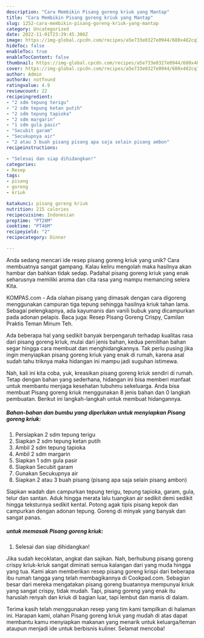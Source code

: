 ```yaml
---
description: "Cara Membikin Pisang goreng kriuk yang Mantap"
title: "Cara Membikin Pisang goreng kriuk yang Mantap"
slug: 1252-cara-membikin-pisang-goreng-kriuk-yang-mantap
category: Uncategorized
date: 2022-11-01T23:29:45.306Z
image: https://img-global.cpcdn.com/recipes/a5e733e0327e0944/680x482cq70/pisang-goreng-kriuk-foto-resep-utama.jpg
hideToc: false
enableToc: true
enableTocContent: false
thumbnail: https://img-global.cpcdn.com/recipes/a5e733e0327e0944/680x482cq70/pisang-goreng-kriuk-foto-resep-utama.jpg
cover: https://img-global.cpcdn.com/recipes/a5e733e0327e0944/680x482cq70/pisang-goreng-kriuk-foto-resep-utama.jpg
author: Admin
authorAv: notfound
ratingvalue: 4.9
reviewcount: 22
recipeingredient:
- "2 sdm tepung terigu"
- "2 sdm tepung ketan putih"
- "2 sdm tepung tapioka"
- "2 sdm margarin"
- "1 sdm gula pasir"
- "Secubit garam"
- "Secukupnya air"
- "2 atau 3 buah pisang pisang apa saja selain pisang ambon"
recipeinstructions:

- "Selesai dan siap dihidangkan!"
categories:
- Resep
tags:
- pisang
- goreng
- kriuk

katakunci: pisang goreng kriuk 
nutrition: 215 calories
recipecuisine: Indonesian
preptime: "PT28M"
cooktime: "PT46M"
recipeyield: "2"
recipecategory: Dinner

---
```





Anda sedang mencari ide resep pisang goreng kriuk yang unik? Cara membuatnya sangat gampang. Kalau keliru mengolah maka hasilnya akan hambar dan bahkan tidak sedap. Padahal pisang goreng kriuk yang enak seharusnya memiliki aroma dan cita rasa yang mampu memancing selera Kita.





KOMPAS.com - Ada olahan pisang yang dimasak dengan cara digoreng menggunakan campuran tiga tepung sehingga hasilnya kriuk tahan lama. Sebagai pelengkapnya, ada kayumanis dan vanili bubuk yang dicampurkan pada adonan pelapis. Baca juga: Resep Pisang Goreng Crispy, Camilan Praktis Teman Minum Teh.

Ada beberapa hal yang sedikit banyak berpengaruh terhadap kualitas rasa dari pisang goreng kriuk, mulai dari jenis bahan, kedua pemilihan bahan segar hingga cara membuat dan menghidangkannya. Tak perlu pusing jika ingin menyiapkan pisang goreng kriuk yang enak di rumah, karena asal sudah tahu triknya maka hidangan ini mampu jadi suguhan istimewa.






Nah, kali ini kita coba, yuk, kreasikan pisang goreng kriuk sendiri di rumah. Tetap dengan bahan yang sederhana, hidangan ini bisa memberi manfaat untuk membantu menjaga kesehatan tubuhmu sekeluarga. Anda bisa membuat Pisang goreng kriuk menggunakan 8 jenis bahan dan 0 langkah pembuatan. Berikut ini langkah-langkah untuk membuat hidangannya.

<!--inarticleads1-->

##### Bahan-bahan dan bumbu yang diperlukan untuk menyiapkan Pisang goreng kriuk:

1. Persiapkan 2 sdm tepung terigu
1. Siapkan 2 sdm tepung ketan putih
1. Ambil 2 sdm tepung tapioka
1. Ambil 2 sdm margarin
1. Siapkan 1 sdm gula pasir
1. Siapkan Secubit garam
1. Gunakan Secukupnya air
1. Siapkan 2 atau 3 buah pisang (pisang apa saja selain pisang ambon)


Siapkan wadah dan campurkan tepung terigu, tepung tapioka, garam, gula, telur dan santan. Aduk hingga merata lalu tuangkan air sedikit demi sedikit hingga teksturnya sedikit kental. Potong agak tipis pisang kepok dan campurkan dengan adonan tepung. Goreng di minyak yang banyak dan sangat panas. 

<!--inarticleads2-->

#####  untuk memasak Pisang goreng kriuk:


1. Selesai dan siap dihidangkan!

Jika sudah kecoklatan, angkat dan sajikan. Nah, berhubung pisang goreng crispy kriuk-kriuk sangat diminati semua kalangan dari yang muda hingga yang tua. Kami akan memberikan resep pisang goreng krispi dari beberapa ibu rumah tangga yang telah membagikannya di Cookpad.com. Sebagian besar dari mereka mengatakan pisang goreng buatannya mempunyai kriuk yang sangat crispy, tidak mudah. Tapi, pisang goreng yang enak itu haruslah renyah dan kriuk di bagian luar, tapi lembut dan manis di dalam. 

Terima kasih telah menggunakan resep yang tim kami tampilkan di halaman ini. Harapan kami, olahan Pisang goreng kriuk yang mudah di atas dapat membantu kamu menyiapkan makanan yang menarik untuk keluarga/teman ataupun menjadi ide untuk berbisnis kuliner. Selamat mencoba!
